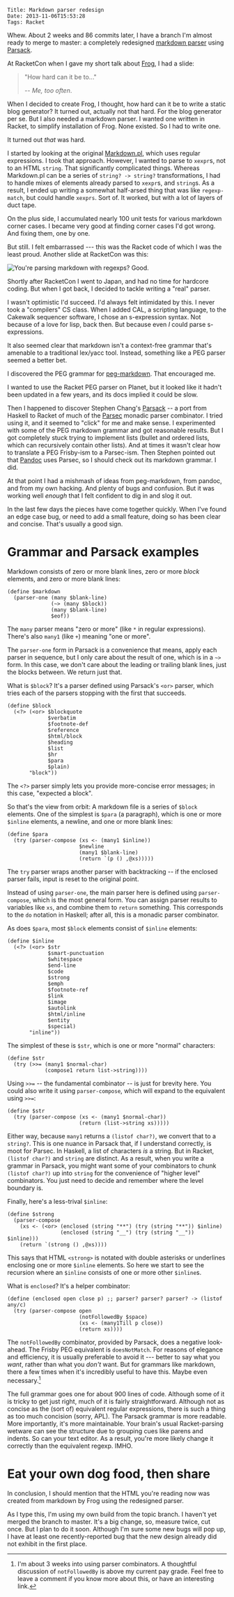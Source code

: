     Title: Markdown parser redesign
    Date: 2013-11-06T15:53:28
    Tags: Racket

Whew. About 2 weeks and 86 commits later, I have a branch I'm almost
ready to merge to master: a completely redesigned [markdown parser][]
using [Parsack][].

At RacketCon when I gave my short talk about [Frog][], I had a slide:

> "How hard can it be to..."
>
> -- _Me, too often_.

<!-- more -->

When I decided to create Frog, I thought, how hard can it be to write
a static blog generator? It turned out, actually not that hard. For
the blog generator per se. But I also needed a markdown parser. I
wanted one written in Racket, to simplify installation of Frog. None
existed. So I had to write one.

It turned out _that_ was hard.

I started by looking at the original [Markdown.pl][], which uses
regular expressions. I took that approach. However, I wanted to parse
to `xexpr`s, not to an HTML `string`. That significantly complicated
things. Whereas Markdown.pl can be a series of `string? -> string?`
transformations, I had to handle mixes of elements already parsed to
`xexpr`s, and `string`s. As a result, I ended up writing a somewhat
half-arsed thing that was like `regexp-match`, but could handle
`xexprs`. Sort of. It worked, but with a lot of layers of duct tape.

On the plus side, I accumulated nearly 100 unit tests for various
markdown corner cases. I became very good at finding corner cases I'd
got wrong. And fixing them, one by one.

But still. I felt embarrassed --- this was the Racket code of which I
was the least proud. Another slide at RacketCon was this:

![You're parsing markdown with regexps? Good.](/img/grumpy-regexp-parser.png)

Shortly after RacketCon I went to Japan, and had no time for hardcore
coding. But when I got back, I decided to tackle writing a "real"
parser.

I wasn't optimistic I'd succeed. I'd always felt intimidated by
this. I never took a "compilers" CS class. When I added CAL, a
scripting language, to the Cakewalk sequencer software, I chose an
s-expression syntax. Not because of a love for lisp, back then. But
because even _I_ could parse s-expressions.

It also seemed clear that markdown isn't a context-free grammar that's
amenable to a traditional lex/yacc tool. Instead, something like a PEG
parser seemed a better bet.

I discovered the PEG grammar for [peg-markdown][]. That encouraged me.

I wanted to use the Racket PEG parser on Planet, but it looked like it
hadn't been updated in a few years, and its docs implied it could be
slow.

Then I happened to discover Stephen Chang's [Parsack][] -- a port from
Haskell to Racket of much of the [Parsec][] monadic parser
combinator. I tried using it, and it seemed to "click" for me and make
sense.  I experimented with some of the PEG markdown grammar and got
reasonable results. But I got completely stuck trying to implement
lists (bullet and ordered lists, which can recursively contain other
lists). And at times it wasn't clear how to translate a PEG Frisby-ism
to a Parsec-ism. Then Stephen pointed out that [Pandoc][] uses Parsec,
so I should check out its markdown grammar. I did.

At that point I had a mishmash of ideas from peg-markdown, from pandoc,
and from my own hacking. And plenty of bugs and confusion. But it was
working well _enough_ that I felt confident to dig in and slog it out.

In the last few days the pieces have come together quickly. When I've
found an edge case bug, or need to add a small feature, doing so has
been clear and concise. That's usually a good sign.

# Grammar and Parsack examples

Markdown consists of zero or more blank lines, zero or more _block_
elements, and zero or more blank lines:

```racket
(define $markdown
  (parser-one (many $blank-line)
              (~> (many $block))
              (many $blank-line)
              $eof))
```

The `many` parser means "zero or more" (like `*` in regular
expressions). There's also `many1` (like `+`) meaning "one or more".

The `parser-one` form in Parsack is a convenience that means, apply
each parser in sequence, but I only care about the result of one,
which is in a `~>` form. In this case, we don't care about the leading
or trailing blank lines, just the blocks between. We return just that.

What is `$block`?  It's a parser defined using Parsack's `<or>`
parser, which tries each of the parsers stopping with the first that
succeeds.

```racket
(define $block
  (<?> (<or> $blockquote
             $verbatim
             $footnote-def
             $reference
             $html/block
             $heading
             $list
             $hr
             $para
             $plain)
       "block"))
```

The `<?>` parser simply lets you provide more-concise error messages;
in this case, "expected a block".

So that's the view from orbit: A markdown file is a series of `$block`
elements. One of the simplest is `$para` (a paragraph), which is one
or more `$inline` elements, a newline, and one or more blank lines:

```racket
(define $para
  (try (parser-compose (xs <- (many1 $inline))
                       $newline
                       (many1 $blank-line)
                       (return `(p () ,@xs)))))
```

The `try` parser wraps another parser with backtracking -- if the
enclosed parser fails, input is reset to the original point.

Instead of using `parser-one`, the main parser here is defined using
`parser-compose`, which is the most general form. You can assign
parser results to variables like `xs`, and combine them to `return`
something. This corresponds to the `do` notation in Haskell; after
all, this is a monadic parser combinator.

As does `$para`, most `$block` elements consist of `$inline` elements:

```racket
(define $inline
  (<?> (<or> $str
             $smart-punctuation
             $whitespace
             $end-line
             $code
             $strong
             $emph
             $footnote-ref
             $link
             $image
             $autolink
             $html/inline
             $entity
             $special)
       "inline"))
```

The simplest of these is `$str`, which is one or more "normal" characters:

```racket
(define $str
  (try (>>= (many1 $normal-char)
            (compose1 return list->string))))
```

Using `>>=` -- the fundamental combinator -- is just for brevity here.
You could also write it using `parser-compose`, which will expand to
the equivalent using `>>=`:

```racket
(define $str
  (try (parser-compose (xs <- (many1 $normal-char))
                       (return (list->string xs)))))
```

Either way, because `many1` returns a `(listof char?)`, we convert
that to a `string?`. This is one nuance in Parsack that, if I
understand correctly, is moot for Parsec. In Haskell, a list of
characters _is_ a string. But in Racket, `(listof char?)` and `string`
are distinct.  As a result, when you write a grammar in Parsack, you
might want some of your combinators to chunk `(listof char?)` up into
`string` for the convenience of "higher level" combinators. You just
need to decide and remember where the level boundary is.

Finally, here's a less-trival `$inline`:

```racket
(define $strong
  (parser-compose
    (xs <- (<or> (enclosed (string "**") (try (string "**")) $inline)
                 (enclosed (string "__") (try (string "__")) $inline)))
    (return `(strong () ,@xs))))
```

This says that HTML `<strong>` is notated with double asterisks or
underlines enclosing one or more `$inline` elements. So here we start
to see the recursion where an `$inline` consists of one or more other
`$inline`s.

What is `enclosed`? It's a helper combinator:

```racket
(define (enclosed open close p) ;; parser? parser? parser? -> (listof any/c)
  (try (parser-compose open
                       (notFollowedBy $space)
                       (xs <- (many1Till p close))
                       (return xs))))
```

The `notFollowedBy` combinator, provided by Parsack, does a negative
look-ahead. The Frisby PEG equivalent is `doesNotMatch`.  For reasons
of elegance and efficiency, it is usually preferable to avoid it ---
better to say what you _want_, rather than what you _don't_ want. But
for grammars like markdown, there a few times when it's incredibly
useful to have this. Maybe even necessary.[^1]

The full grammar goes one for about 900 lines of code. Although some
of it is tricky to get just right, much of it is fairly
straightforward. Although not as concise as the (sort of) equivalent
regular expressions, there is such a thing as too much concision
(sorry, APL). The Parsack grammar is more readable. More importantly,
it's more maintainable. Your brain's usual Racket-parsing wetware can
see the structure due to grouping cues like parens and indents. So can
your text editor. As a result, you're more likely change it correctly
than the equivalent regexp. IMHO.

# Eat your own dog food, then share

In conclusion, I should mention that the HTML you're reading now was
created from markdown by Frog using the redesigned parser.

As I type this, I'm using my own build from the topic branch. I
haven't yet merged the branch to master. It's a big change, so,
measure twice, cut once. But I plan to do it soon. Although I'm sure
some new bugs will pop up, I have at least one recently-reported bug
that the new design already did not exhibit in the first place.


[markdown parser]: https://github.com/greghendershott/markdown
[Parsack]: https://github.com/stchang/parsack
[Frog]: https://github.com/greghendershott/frog
[Markdown.pl]: http://daringfireball.net/projects/markdown/
[peg-markdown]: https://github.com/jgm/peg-markdown
[Parsec]: https://research.microsoft.com/en-us/um/people/daan/download/parsec/parsec.html
[Pandoc]: https://github.com/jgm/pandoc

[^1]: I'm about 3 weeks into using parser combinators. A thoughtful discussion of `notFollowedBy` is above my current pay grade. Feel free to leave a comment if you know more about this, or have an interesting link.
